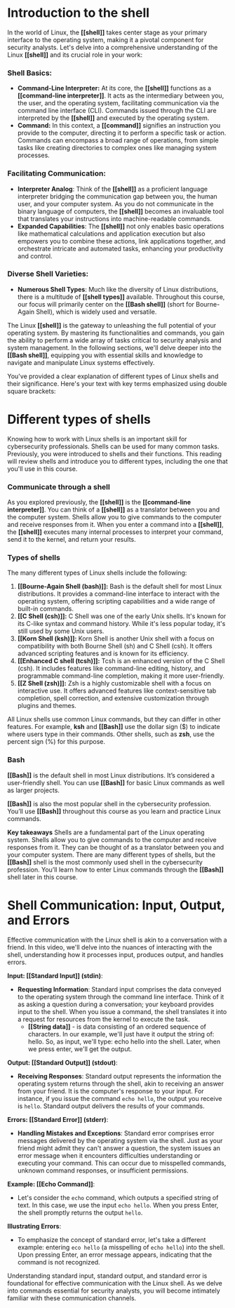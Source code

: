 # Introduction to the shell

In the world of Linux, the **[[shell]]** takes center stage as your primary interface to the operating system, making it a pivotal component for security analysts. Let's delve into a comprehensive understanding of the Linux **[[shell]]** and its crucial role in your work:

### **Shell Basics**:
- **Command-Line Interpreter:** At its core, the **[[shell]]** functions as a **[[command-line interpreter]]**. It acts as the intermediary between you, the user, and the operating system, facilitating communication via the command line interface (CLI). Commands issued through the CLI are interpreted by the **[[shell]]** and executed by the operating system.
- **Command:** In this context, a **[[command]]** signifies an instruction you provide to the computer, directing it to perform a specific task or action. Commands can encompass a broad range of operations, from simple tasks like creating directories to complex ones like managing system processes.

### **Facilitating Communication**:
- **Interpreter Analog**: Think of the **[[shell]]** as a proficient language interpreter bridging the communication gap between you, the human user, and your computer system. As you do not communicate in the binary language of computers, the **[[shell]]** becomes an invaluable tool that translates your instructions into machine-readable commands.
- **Expanded Capabilities**: The **[[shell]]** not only enables basic operations like mathematical calculations and application execution but also empowers you to combine these actions, link applications together, and orchestrate intricate and automated tasks, enhancing your productivity and control.
### **Diverse Shell Varieties**:
- **Numerous Shell Types**: Much like the diversity of Linux distributions, there is a multitude of **[[shell types]]** available. Throughout this course, our focus will primarily center on the **[[Bash shell]]** (short for Bourne-Again Shell), which is widely used and versatile.

The Linux **[[shell]]** is the gateway to unleashing the full potential of your operating system. By mastering its functionalities and commands, you gain the ability to perform a wide array of tasks critical to security analysis and system management. In the following sections, we'll delve deeper into the **[[Bash shell]]**, equipping you with essential skills and knowledge to navigate and manipulate Linux systems effectively.

You've provided a clear explanation of different types of Linux shells and their significance. Here's your text with key terms emphasized using double square brackets:

# Different types of shells

Knowing how to work with Linux shells is an important skill for cybersecurity professionals. Shells can be used for many common tasks. Previously, you were introduced to shells and their functions. This reading will review shells and introduce you to different types, including the one that you'll use in this course.

### **Communicate through a shell**
As you explored previously, the **[[shell]]** is the **[[command-line interpreter]]**. You can think of a **[[shell]]** as a translator between you and the computer system. Shells allow you to give commands to the computer and receive responses from it. When you enter a command into a **[[shell]]**, the **[[shell]]** executes many internal processes to interpret your command, send it to the kernel, and return your results.

### **Types of shells**
The many different types of Linux shells include the following:
1. **[[Bourne-Again Shell (bash)]]:** Bash is the default shell for most Linux distributions. It provides a command-line interface to interact with the operating system, offering scripting capabilities and a wide range of built-in commands.
2. **[[C Shell (csh)]]:** C Shell was one of the early Unix shells. It's known for its C-like syntax and command history. While it's less popular today, it's still used by some Unix users.
3. **[[Korn Shell (ksh)]]:** Korn Shell is another Unix shell with a focus on compatibility with both Bourne Shell (sh) and C Shell (csh). It offers advanced scripting features and is known for its efficiency.
4. **[[Enhanced C shell (tcsh)]]:** Tcsh is an enhanced version of the C Shell (csh). It includes features like command-line editing, history, and programmable command-line completion, making it more user-friendly.
5. **[[Z Shell (zsh)]]:** Zsh is a highly customizable shell with a focus on interactive use. It offers advanced features like context-sensitive tab completion, spell correction, and extensive customization through plugins and themes.

All Linux shells use common Linux commands, but they can differ in other features. For example, **ksh** and **[[Bash]]** use the dollar sign ($) to indicate where users type in their commands. Other shells, such as **zsh**, use the percent sign (%) for this purpose.

### **Bash**
**[[Bash]]** is the default shell in most Linux distributions. It’s considered a user-friendly shell. You can use **[[Bash]]** for basic Linux commands as well as larger projects.

**[[Bash]]** is also the most popular shell in the cybersecurity profession. You’ll use **[[Bash]]** throughout this course as you learn and practice Linux commands.

**Key takeaways**
Shells are a fundamental part of the Linux operating system. Shells allow you to give commands to the computer and receive responses from it. They can be thought of as a translator between you and your computer system. There are many different types of shells, but the **[[Bash]]** shell is the most commonly used shell in the cybersecurity profession. You’ll learn how to enter Linux commands through the **[[Bash]]** shell later in this course.

# **Shell Communication: Input, Output, and Errors**

Effective communication with the Linux shell is akin to a conversation with a friend. In this video, we'll delve into the nuances of interacting with the shell, understanding how it processes input, produces output, and handles errors.

**Input: [[Standard Input]] (stdin)**:
- **Requesting Information**: Standard input comprises the data conveyed to the operating system through the command line interface. Think of it as asking a question during a conversation; your keyboard provides input to the shell. When you issue a command, the shell translates it into a request for resources from the kernel to execute the task.
	- **[[String data]]** - is data consisting of an ordered sequence of characters. In our example, we'll just have it output the string of: hello. So, as input, we'll type: echo hello into the shell. Later, when we press enter, we'll get the output.

**Output: [[Standard Output]] (stdout)**:
- **Receiving Responses**: Standard output represents the information the operating system returns through the shell, akin to receiving an answer from your friend. It is the computer's response to your input. For instance, if you issue the command `echo hello`, the output you receive is `hello`. Standard output delivers the results of your commands.

**Errors: [[Standard Error]] (stderr)**:
- **Handling Mistakes and Exceptions**: Standard error comprises error messages delivered by the operating system via the shell. Just as your friend might admit they can't answer a question, the system issues an error message when it encounters difficulties understanding or executing your command. This can occur due to misspelled commands, unknown command responses, or insufficient permissions.

**Example: [[Echo Command]]**:
- Let's consider the `echo` command, which outputs a specified string of text. In this case, we use the input `echo hello`. When you press Enter, the shell promptly returns the output `hello`.

**Illustrating Errors**:
- To emphasize the concept of standard error, let's take a different example: entering `eco hello` (a misspelling of `echo hello`) into the shell. Upon pressing Enter, an error message appears, indicating that the command is not recognized.

Understanding standard input, standard output, and standard error is foundational for effective communication with the Linux shell. As we delve into commands essential for security analysts, you will become intimately familiar with these communication channels.